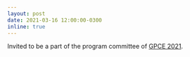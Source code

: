 ```yaml
---
layout: post
date: 2021-03-16 12:00:00-0300
inline: true
---
```


Invited to be a part of the program committee of [GPCE 2021](https://conf.researchr.org/home/gpce-2021).
